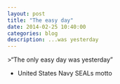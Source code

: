 ```yaml
---
layout: post
title: "The easy day"
date: 2014-02-25 10:40:00
categories: blog
description: ...was yesterday
---
```


<div class="wrapper" markdown="1">
>“The only easy day was yesterday”

- United States Navy SEALs motto
</div>
